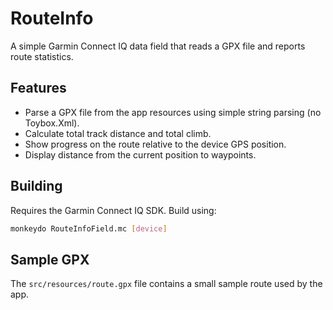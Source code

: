 # RouteInfo

A simple Garmin Connect IQ data field that reads a GPX file and reports route statistics.

## Features

* Parse a GPX file from the app resources using simple string parsing (no Toybox.Xml).
* Calculate total track distance and total climb.
* Show progress on the route relative to the device GPS position.
* Display distance from the current position to waypoints.

## Building

Requires the Garmin Connect IQ SDK. Build using:

```bash
monkeydo RouteInfoField.mc [device]
```

## Sample GPX

The `src/resources/route.gpx` file contains a small sample route used by the app.
